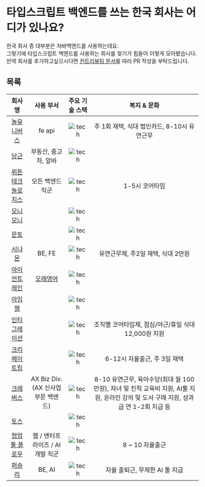 # 타입스크립트 백엔드를 쓰는 한국 회사는 어디가 있나요?

한국 회사 중 대부분은 자바백엔드를 사용하는데요.  
그렇기에 타입스크립트 백엔드를 사용하는 회사를 찾기가 힘들어 이렇게 모아봤습니다.  
만약 회사를 추가하고싶으시다면 [컨트리뷰팅 문서](./CONTRIBUTING.md)를 따라 PR 작성을 부탁드립니다.

## 목록


|                                               회사명                                                |                   사용 부서                    |                                   주요 기술 스택                                   |                 복지 & 문화                 |
| :-------------------------------------------------------------------------------------------------: | :--------------------------------------------: | :--------------------------------------------------------------------------------: | :-----------------------------------------: |
|                               [놀유니버스](https://nol-universe.com/)                               |                     fe api                     |         ![tech](https://skillicons.dev/icons?i=ts,nodejs,nest&theme=light)         | 주 1회 재택, 식대 법인카드, 8-10시 유연근무 |
|                               [당근](https://about.daangn.com/jobs/)                                |              부동산, 중고차, 알바              |       ![tech](https://skillicons.dev/icons?i=ts,nodejs,express&theme=light)        |                                             |
|                  [뤼튼테크놀로지스](https://wrtn.career.greetinghr.com/en/career)                   |                모든 백엔드 직군                |    ![tech](https://skillicons.dev/icons?i=ts,express,nestjs,mongo&theme=light)     |               1-5시 코어타임                |
|              [모니모니](https://www.monymony.co/d88775ef-388d-417c-9cd4-3510bd2e8133)               |                                                |       ![tech](https://skillicons.dev/icons?i=ts,nodejs,graphql&theme=light)        |                                             |
|                          [문토](https://people.munto.kr/nodejs-developer)                           |                                                |    ![tech](https://skillicons.dev/icons?i=ts,nodejs,nestjs,prisma&theme=light)     |                                             |
|            [시나몬](https://cinamoncareers.ninehire.site/)               | BE, FE | ![tech](https://skillicons.dev/icons?i=ts,nestjs,mongo,nextjs&theme=light) | 유연근무제, 주2일 재택, 식대 2만원 |
|                            [아이언트레인](https://blog.irontrain.co.kr/)                            | [오래영어](https://www.longedu.co.kr/default/) |           ![tech](https://skillicons.dev/icons?i=ts,express&theme=light)           |                                             |
|                                 [아임웹](https://recruit.imweb.me)                                  |                                                |         ![tech](https://skillicons.dev/icons?i=ts,nodejs,nest&theme=light)         |                                             |
| [인티그레이션](https://medistream.career.greetinghr.com/ko/career#d160b0f9-da73-4881-8e1a-868e24f153f7) |                                            | ![tech](https://skillicons.dev/icons?i=ts,nodejs&theme=light)         |         조직별 코어타임제, 점심/야근/휴일 식대 12,000원 지원         |
| [크리에이트립](https://creatrip.career.greetinghr.com/ko/home#f091e1dc-28de-4dd3-8a2f-0c2ef9d6ffe2) |                                                | ![tech](https://skillicons.dev/icons?i=ts,nodejs,nestjs,graphql,mongo&theme=light) |        6-12시 자율출근, 주 3일 재택         |
|                  [크레버스](https://www.jobkorea.co.kr/Recruit/Co_Read/C/38612178)                  |   AX Biz Div. (AX 신사업 부문 백엔드)  |        ![tech](https://skillicons.dev/icons?i=ts,nodejs,nestjs,prisma,redis,mongo&theme=light)        | 8-10 유연근무, 육아수당(최대 월 100만원), 자녀 및  친척 교육비 지원, AI툴 지원, 온라인 강의 및 도서 구매 지원, 성과급 연 1-2회 지급 등                                  |
|                                 [토스](https://toss.im/career/jobs)                                 |                                                |           ![tech](https://skillicons.dev/icons?i=ts,nodejs&theme=light)            |                                             |
|                 [협업툴 플로우](https://flow.team/kr/recruit?detail=web-developer)                  |        웹 / 엔터프라이즈 / AI 개발 직군        |     ![tech](https://skillicons.dev/icons?i=ts,nodejs,express,nest&theme=light)      | 8 ~ 10 자율출근 |
|                 [퍼슬리](https://slashpage.com/persly)                  |       BE, AI        |     ![tech](https://skillicons.dev/icons?i=ts,nodejs,express,supabase,prisma&theme=light)      | 자율 출퇴근, 무제한 AI 툴 지급 |
